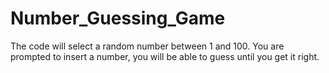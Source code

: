 # Number_Guessing_Game
The code will select a random number between 1 and 100. You are prompted to insert a number, you will be able to guess until you get it right.
